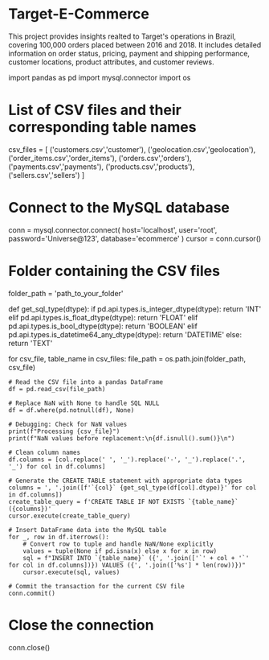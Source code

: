 # Target-E-Commerce
This project provides insights realted to  Target's operations in Brazil, covering 100,000 orders placed between 2016 and 2018.
It includes detailed information on order status, pricing, payment and shipping performance, customer locations, product attributes, and customer reviews.


import pandas as pd
import mysql.connector
import os

# List of CSV files and their corresponding table names
csv_files = [
  ('customers.csv','customer'),
    ('geolocation.csv','geolocation'),
    ('order_items.csv','order_items'),
    ('orders.csv','orders'),
    ('payments.csv','payments'),
    ('products.csv','products'),
    ('sellers.csv','sellers')
]

# Connect to the MySQL database
conn = mysql.connector.connect(
     host='localhost',
    user='root',
    password='Universe@123',
    database='ecommerce'
)
cursor = conn.cursor()

# Folder containing the CSV files
folder_path = 'path_to_your_folder'

def get_sql_type(dtype):
    if pd.api.types.is_integer_dtype(dtype):
        return 'INT'
    elif pd.api.types.is_float_dtype(dtype):
        return 'FLOAT'
    elif pd.api.types.is_bool_dtype(dtype):
        return 'BOOLEAN'
    elif pd.api.types.is_datetime64_any_dtype(dtype):
        return 'DATETIME'
    else:
        return 'TEXT'

for csv_file, table_name in csv_files:
    file_path = os.path.join(folder_path, csv_file)
    
    # Read the CSV file into a pandas DataFrame
    df = pd.read_csv(file_path)
    
    # Replace NaN with None to handle SQL NULL
    df = df.where(pd.notnull(df), None)
    
    # Debugging: Check for NaN values
    print(f"Processing {csv_file}")
    print(f"NaN values before replacement:\n{df.isnull().sum()}\n")

    # Clean column names
    df.columns = [col.replace(' ', '_').replace('-', '_').replace('.', '_') for col in df.columns]

    # Generate the CREATE TABLE statement with appropriate data types
    columns = ', '.join([f'`{col}` {get_sql_type(df[col].dtype)}' for col in df.columns])
    create_table_query = f'CREATE TABLE IF NOT EXISTS `{table_name}` ({columns})'
    cursor.execute(create_table_query)

    # Insert DataFrame data into the MySQL table
    for _, row in df.iterrows():
        # Convert row to tuple and handle NaN/None explicitly
        values = tuple(None if pd.isna(x) else x for x in row)
        sql = f"INSERT INTO `{table_name}` ({', '.join(['`' + col + '`' for col in df.columns])}) VALUES ({', '.join(['%s'] * len(row))})"
        cursor.execute(sql, values)

    # Commit the transaction for the current CSV file
    conn.commit()

# Close the connection
conn.close()

